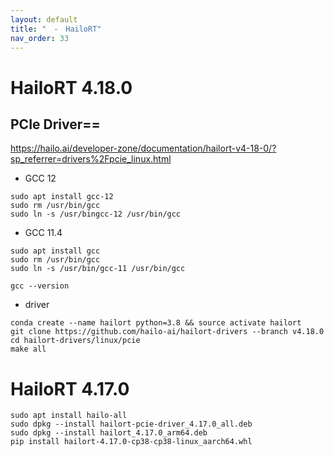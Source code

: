 ```yaml
---
layout: default
title: "　-　HailoRT"
nav_order: 33
---
```


# HailoRT 4.18.0
## PCIe Driver==

https://hailo.ai/developer-zone/documentation/hailort-v4-18-0/?sp_referrer=drivers%2Fpcie_linux.html
* GCC 12
```
sudo apt install gcc-12
sudo rm /usr/bin/gcc 
sudo ln -s /usr/bingcc-12 /usr/bin/gcc
```
* GCC 11.4
```
sudo apt install gcc
sudo rm /usr/bin/gcc
sudo ln -s /usr/bin/gcc-11 /usr/bin/gcc
```
```
gcc --version
```
* driver
```
conda create --name hailort python=3.8 && source activate hailort
git clone https://github.com/hailo-ai/hailort-drivers --branch v4.18.0
cd hailort-drivers/linux/pcie
make all
```

# HailoRT 4.17.0

```
sudo apt install hailo-all
sudo dpkg --install hailort-pcie-driver_4.17.0_all.deb
sudo dpkg --install hailort_4.17.0_arm64.deb
pip install hailort-4.17.0-cp38-cp38-linux_aarch64.whl

```

